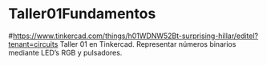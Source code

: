 # Taller01Fundamentos
#https://www.tinkercad.com/things/h01WDNW52Bt-surprising-hillar/editel?tenant=circuits
Taller 01 en Tinkercad. Representar números binarios mediante LED’s RGB y pulsadores.
